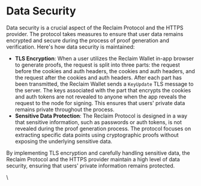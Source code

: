 # Data Security

Data security is a crucial aspect of the Reclaim Protocol and the HTTPS provider. The protocol takes measures to ensure that user data remains encrypted and secure during the process of proof generation and verification. Here's how data security is maintained:

* **TLS Encryption**: When a user utilizes the Reclaim Wallet in-app browser to generate proofs, the request is split into three parts: the request before the cookies and auth headers, the cookies and auth headers, and the request after the cookies and auth headers. After each part has been transmitted, the Reclaim Wallet sends a `KeyUpdate` TLS message to the server. The keys associated with the part that encrypts the cookies and auth tokens are not revealed to anyone when the app reveals the request to the node for signing. This ensures that users' private data remains private throughout the process.
* **Sensitive Data Protection**: The Reclaim Protocol is designed in a way that sensitive information, such as passwords or auth tokens, is not revealed during the proof generation process. The protocol focuses on extracting specific data points using cryptographic proofs without exposing the underlying sensitive data.

By implementing TLS encryption and carefully handling sensitive data, the Reclaim Protocol and the HTTPS provider maintain a high level of data security, ensuring that users' private information remains protected.

\
